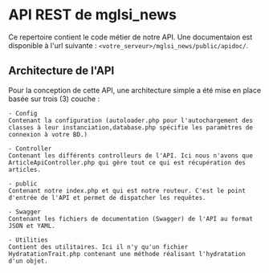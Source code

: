 # API REST de mglsi_news  

Ce repertoire contient le code métier de notre API. Une documentaion est disponible à l'url
suivante : `<votre_serveur>/mglsi_news/public/apidoc/`.  

## Architecture de l'API  

Pour la conception de cette API, une architecture simple a été mise en place basée sur trois (3) couche :  

    - Config
    Contenant la configuration (autoloader.php pour l'autochargement des classes à leur instanciation,database.php spécifie les paramètres de connexion à votre BD.)

    - Controller
    Contenant les différents controlleurs de l'API. Ici nous n'avons que ArticleApiController.php qui gère tout ce qui est récupération des articles.

    - public
    Contenant notre index.php et qui est notre routeur. C'est le point d'entrée de l'API et permet de dispatcher les requêtes. 

    - Swagger  
    Contenant les fichiers de documentation (Swagger) de l'API au format JSON et YAML.  

    - Utilities  
    Contient des utilitaires. Ici il n'y qu'un fichier HydratationTrait.php contenant une méthode réalisant l'hydratation d'un objet.  
